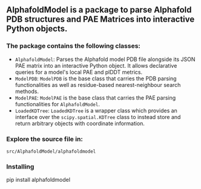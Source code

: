 ## **AlphafoldModel** is a package to parse Alphafold PDB structures and PAE Matrices into interactive Python objects.

### The package contains the following classes:
- `AlphafoldModel`: Parses the Alphafold model PDB file alongside its JSON PAE matrix into an interactive Python object. It allows declarative queries for a model's local PAE and plDDT metrics.
- `ModelPDB`: `ModelPDB` is the base class that carries the PDB parsing functionalities as well as residue-based nearest-neighbour search methods.
- `ModelPAE`: `ModelPAE` is the base class that carries the PAE parsing functionalities for `AlphafoldModel`.
- `LoadedKDTree`: `LoadedKDTree` is a wrapper class which provides an interface over the `scipy.spatial.KDTree` class to instead store and return arbitrary objects with coordinate information.

### Explore the source file in:
`src/AlphafoldModel/alphafoldmodel`

### Installing
  pip install alphafoldmodel
